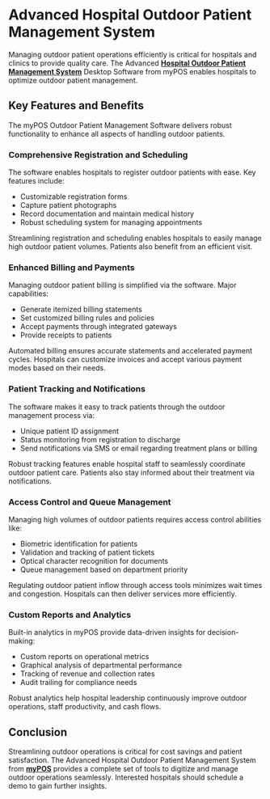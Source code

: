 <h1 class="whitespace-pre-wrap">Advanced Hospital Outdoor Patient Management System</h1>
<p class="whitespace-pre-wrap">Managing outdoor patient operations efficiently is critical for hospitals and clinics to provide quality care. The Advanced&nbsp;<strong><a href="https://mypos.pk/hospital-management/">Hospital Outdoor Patient Management System</a></strong> Desktop Software from myPOS enables hospitals to optimize outdoor patient management.&nbsp;</p>
<h2>Key Features and Benefits</h2>
<p class="whitespace-pre-wrap">The myPOS Outdoor Patient Management Software delivers robust functionality to enhance all aspects of handling outdoor patients.</p>
<h3>Comprehensive Registration and Scheduling</h3>
<p class="whitespace-pre-wrap">The software enables hospitals to register outdoor patients with ease. Key features include:</p>
<ul class="list-disc pl-8 space-y-2">
<li class="whitespace-normal">Customizable registration forms</li>
<li class="whitespace-normal">Capture patient photographs</li>
<li class="whitespace-normal">Record documentation and maintain medical history</li>
<li class="whitespace-normal">Robust scheduling system for managing appointments</li>
</ul>
<p class="whitespace-pre-wrap">Streamlining registration and scheduling enables hospitals to easily manage high outdoor patient volumes. Patients also benefit from an efficient visit.</p>
<h3>Enhanced Billing and Payments</h3>
<p class="whitespace-pre-wrap">Managing outdoor patient billing is simplified via the software. Major capabilities:</p>
<ul class="list-disc pl-8 space-y-2">
<li class="whitespace-normal">Generate itemized billing statements</li>
<li class="whitespace-normal">Set customized billing rules and policies</li>
<li class="whitespace-normal">Accept payments through integrated gateways</li>
<li class="whitespace-normal">Provide receipts to patients</li>
</ul>
<p class="whitespace-pre-wrap">Automated billing ensures accurate statements and accelerated payment cycles. Hospitals can customize invoices and accept various payment modes based on their needs.</p>
<h3>Patient Tracking and Notifications</h3>
<p class="whitespace-pre-wrap">The software makes it easy to track patients through the outdoor management process via:</p>
<ul class="list-disc pl-8 space-y-2">
<li class="whitespace-normal">Unique patient ID assignment</li>
<li class="whitespace-normal">Status monitoring from registration to discharge</li>
<li class="whitespace-normal">Send notifications via SMS or email regarding treatment plans or billing</li>
</ul>
<p class="whitespace-pre-wrap">Robust tracking features enable hospital staff to seamlessly coordinate outdoor patient care. Patients also stay informed about their treatment via notifications.</p>
<h3>Access Control and Queue Management</h3>
<p class="whitespace-pre-wrap">Managing high volumes of outdoor patients requires access control abilities like:</p>
<ul class="list-disc pl-8 space-y-2">
<li class="whitespace-normal">Biometric identification for patients</li>
<li class="whitespace-normal">Validation and tracking of patient tickets</li>
<li class="whitespace-normal">Optical character recognition for documents</li>
<li class="whitespace-normal">Queue management based on department priority</li>
</ul>
<p class="whitespace-pre-wrap">Regulating outdoor patient inflow through access tools minimizes wait times and congestion. Hospitals can then deliver services more efficiently.</p>
<h3>Custom Reports and Analytics</h3>
<p class="whitespace-pre-wrap">Built-in analytics in myPOS provide data-driven insights for decision-making:</p>
<ul class="list-disc pl-8 space-y-2">
<li class="whitespace-normal">Custom reports on operational metrics</li>
<li class="whitespace-normal">Graphical analysis of departmental performance</li>
<li class="whitespace-normal">Tracking of revenue and collection rates</li>
<li class="whitespace-normal">Audit trailing for compliance needs</li>
</ul>
<p class="whitespace-pre-wrap">Robust analytics help hospital leadership continuously improve outdoor operations, staff productivity, and cash flows.</p>
<h2>Conclusion</h2>
<p class="whitespace-pre-wrap">Streamlining outdoor operations is critical for cost savings and patient satisfaction. The Advanced Hospital Outdoor Patient Management System from&nbsp;<strong><a href="https://mypos.pk">myPOS</a></strong> provides a complete set of tools to digitize and manage outdoor operations seamlessly. Interested hospitals should schedule a demo to gain further insights.</p>
